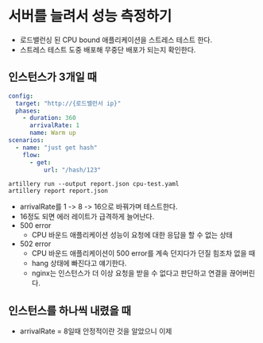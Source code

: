 # 서버를 늘려서 성능 측정하기

- 로드밸런싱 된 CPU bound 애플리케이션을 스트레스 테스트 한다.
- 스트레스 테스트 도중 배포해 무중단 배포가 되는지 확인한다.

## 인스턴스가 3개일 때

```yaml
config:
  target: "http://{로드밸런서 ip}"
  phases:
    - duration: 360
      arrivalRate: 1
      name: Warm up
scenarios:
  - name: "just get hash"
    flow:
      - get:
          url: "/hash/123"

```

```commandline
artillery run --output report.json cpu-test.yaml
artillery report report.json
```

- arrivalRate를 1 -> 8 -> 16으로 바꿔가며 테스트한다.
- 16정도 되면 에러 레이트가 급격하게 늘어난다.
- 500 error
    - CPU 바운드 애플리케이션 성능이 요청에 대한 응답을 할 수 없는 상태
- 502 error
    - CPU 바운드 애플리케이션이 500 error를 계속 던지다가 던질 힘조차 없을 때
    - hang 상태에 빠진다고 얘기한다.
    - nginx는 인스턴스가 더 이상 요청을 받을 수 없다고 판단하고 연결을 끊어버린다.

## 인스턴스를 하나씩 내렸을 때

- arrivalRate = 8일때 안정적이란 것을 알았으니 이제 